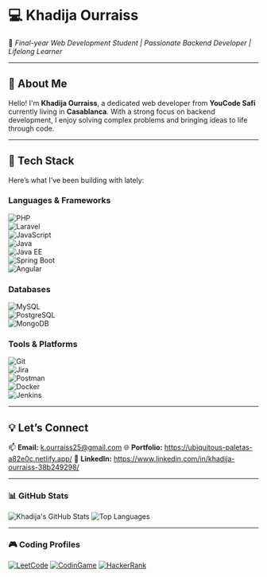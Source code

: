 # 💻 Khadija Ourraiss  

🌟 *Final-year Web Development Student | Passionate Backend Developer | Lifelong Learner*  

---

## 🌟 About Me  
Hello! I'm **Khadija Ourraiss**, a dedicated web developer from **YouCode Safi** currently living in **Casablanca**. With a strong focus on backend development, I enjoy solving complex problems and bringing ideas to life through code.  

---

## 🚀 Tech Stack  
Here’s what I’ve been building with lately:  

### Languages & Frameworks  
![PHP](https://img.shields.io/badge/-PHP-777BB4?logo=php&logoColor=white)  
![Laravel](https://img.shields.io/badge/-Laravel-FF2D20?logo=laravel&logoColor=white)  
![JavaScript](https://img.shields.io/badge/-JavaScript-F7DF1E?logo=javascript&logoColor=black)  
![Java](https://img.shields.io/badge/-Java-007396?logo=java&logoColor=white)  
![Java EE](https://img.shields.io/badge/-Java_EE-007396?logo=java&logoColor=white)  
![Spring Boot](https://img.shields.io/badge/-Spring_Boot-6DB33F?logo=spring-boot&logoColor=white)  
![Angular](https://img.shields.io/badge/-Angular-DD0031?logo=angular&logoColor=white)  

### Databases  
![MySQL](https://img.shields.io/badge/-MySQL-4479A1?logo=mysql&logoColor=white)  
![PostgreSQL](https://img.shields.io/badge/-PostgreSQL-4169E1?logo=postgresql&logoColor=white)  
![MongoDB](https://img.shields.io/badge/-MongoDB-47A248?logo=mongodb&logoColor=white)  

### Tools & Platforms  
![Git](https://img.shields.io/badge/-Git-F05032?logo=git&logoColor=white)  
![Jira](https://img.shields.io/badge/-Jira-0052CC?logo=jira&logoColor=white)  
![Postman](https://img.shields.io/badge/-Postman-FF6C37?logo=postman&logoColor=white)  
![Docker](https://img.shields.io/badge/-Docker-2496ED?logo=docker&logoColor=white)  
![Jenkins](https://img.shields.io/badge/-Jenkins-D24939?logo=jenkins&logoColor=white)  

---

## 💡 Let’s Connect
📫 **Email:** k.ourraiss25@gmail.com
🌐 **Portfolio:** https://ubiquitous-paletas-a82e0c.netlify.app/
🔗 **LinkedIn:** https://www.linkedin.com/in/khadija-ourraiss-38b249298/

---

### 📊 GitHub Stats
![Khadija's GitHub Stats](https://github-readme-stats.vercel.app/api?username=Khadija2504&show_icons=true&theme=radical)
![Top Languages](https://github-readme-stats.vercel.app/api/top-langs/?username=Khadija2504&layout=compact&theme=radical)

---

### 🎮 Coding Profiles
[![LeetCode](https://img.shields.io/badge/-LeetCode-FFA116?logo=leetcode&logoColor=white)](https://leetcode.com/u/khadijalady25/)
[![CodinGame](https://img.shields.io/badge/-CodinGame-F2BB13?logo=codinGame&logoColor=black)](https://www.codingame.com/profile/ca500b595d9e9d54067ccf57017c185b3463695)
[![HackerRank](https://img.shields.io/badge/-HackerRank-2EC866?logo=HackerRank&logoColor=white)](https://www.hackerrank.com/profile/khadijalady25)
